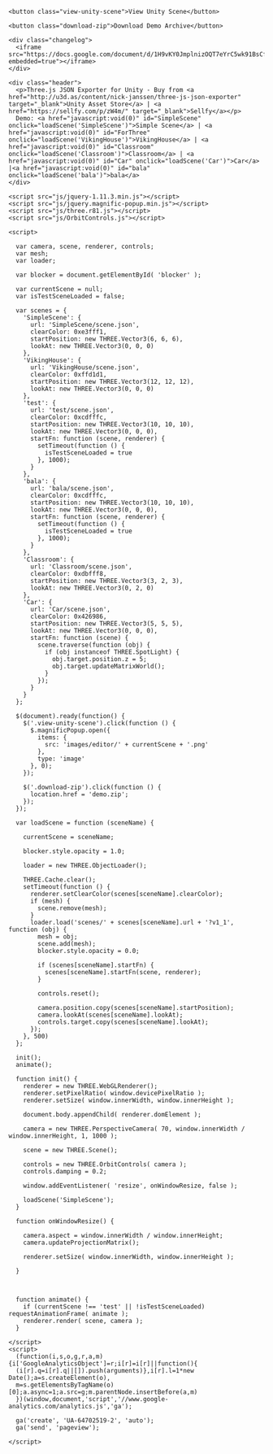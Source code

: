 <!DOCTYPE html>
<html lang="en">
  <head>
    <title>Unity Three.js JSON Exporter - Demo</title>
    <meta charset="utf-8">
    <meta property="og:title" content="Unity to three.js Exporter" />
    <meta property="og:url" content="http://threejsexporter.nickjanssen.com/" />
    <meta property="og:image" content="http://threejsexporter.nickjanssen.com/images/og-image.png" />
    <link href="css/magnific-popup.css" rel="stylesheet" />
    <link href="css/demo.css" rel="stylesheet" />
  </head>
  <body>
    <div id="blocker">
      <div id="instructions">
        <div class="spinner">
          <div class="double-bounce1"></div>
          <div class="double-bounce2"></div>
        </div>
      </div>
    </div>

    <button class="view-unity-scene">View Unity Scene</button>

    <button class="download-zip">Download Demo Archive</button>

    <div class="changelog">
      <iframe src="https://docs.google.com/document/d/1H9vKY0JmplnizOQT7eYrC5wk91BsCfSEu_v6pGOdnYk/pub?embedded=true"></iframe>
    </div>

    <div class="header">
      <p>Three.js JSON Exporter for Unity - Buy from <a href="http://u3d.as/content/nick-janssen/three-js-json-exporter" target="_blank">Unity Asset Store</a> | <a href="https://sellfy.com/p/zW4m/" target="_blank">Sellfy</a></p>
      Demo: <a href="javascript:void(0)" id="SimpleScene" onclick="loadScene('SimpleScene')">Simple Scene</a> | <a href="javascript:void(0)" id="ForThree" onclick="loadScene('VikingHouse')">VikingHouse</a> | <a href="javascript:void(0)" id="Classroom" onclick="loadScene('Classroom')">Classroom</a> | <a href="javascript:void(0)" id="Car" onclick="loadScene('Car')">Car</a> |<a href="javascript:void(0)" id="bala" onclick="loadScene('bala')">bala</a>
    </div>

    <script src="js/jquery-1.11.3.min.js"></script>
    <script src="js/jquery.magnific-popup.min.js"></script>
    <script src="js/three.r81.js"></script>
    <script src="js/OrbitControls.js"></script>

    <script>

      var camera, scene, renderer, controls;
      var mesh;
      var loader;

      var blocker = document.getElementById( 'blocker' );

      var currentScene = null;
      var isTestSceneLoaded = false;

      var scenes = {
        'SimpleScene': {
          url: 'SimpleScene/scene.json',
          clearColor: 0xe3fff1,
          startPosition: new THREE.Vector3(6, 6, 6),
          lookAt: new THREE.Vector3(0, 0, 0)
        },
        'VikingHouse': {
          url: 'VikingHouse/scene.json',
          clearColor: 0xffd1d1,
          startPosition: new THREE.Vector3(12, 12, 12),
          lookAt: new THREE.Vector3(0, 0, 0)
        },
        'test': {
          url: 'test/scene.json',
          clearColor: 0xcdfffc,
          startPosition: new THREE.Vector3(10, 10, 10),
          lookAt: new THREE.Vector3(0, 0, 0),
          startFn: function (scene, renderer) {
            setTimeout(function () {
              isTestSceneLoaded = true
            }, 1000);
          }
        },
		'bala': {
          url: 'bala/scene.json',
          clearColor: 0xcdfffc,
          startPosition: new THREE.Vector3(10, 10, 10),
          lookAt: new THREE.Vector3(0, 0, 0),
          startFn: function (scene, renderer) {
            setTimeout(function () {
              isTestSceneLoaded = true
            }, 1000);
          }
        },
        'Classroom': {
          url: 'Classroom/scene.json',
          clearColor: 0xdbfff8,
          startPosition: new THREE.Vector3(3, 2, 3),
          lookAt: new THREE.Vector3(0, 2, 0)
        },
        'Car': {
          url: 'Car/scene.json',
          clearColor: 0x426986,
          startPosition: new THREE.Vector3(5, 5, 5),
          lookAt: new THREE.Vector3(0, 0, 0),
          startFn: function (scene) {
            scene.traverse(function (obj) {
              if (obj instanceof THREE.SpotLight) {
                obj.target.position.z = 5;
                obj.target.updateMatrixWorld();
              }
            });
          }
        }
      };

      $(document).ready(function() {
        $('.view-unity-scene').click(function () {
          $.magnificPopup.open({
            items: {
              src: 'images/editor/' + currentScene + '.png'
            },
            type: 'image'
          }, 0);
        });

        $('.download-zip').click(function () {
          location.href = 'demo.zip';
        });
      });

      var loadScene = function (sceneName) {

        currentScene = sceneName;

        blocker.style.opacity = 1.0;

        loader = new THREE.ObjectLoader();

        THREE.Cache.clear();
        setTimeout(function () {
          renderer.setClearColor(scenes[sceneName].clearColor);
          if (mesh) {
            scene.remove(mesh);
          }
          loader.load('scenes/' + scenes[sceneName].url + '?v1_1', function (obj) {
            mesh = obj;
            scene.add(mesh);
            blocker.style.opacity = 0.0;

            if (scenes[sceneName].startFn) {
              scenes[sceneName].startFn(scene, renderer);
            }

            controls.reset();

            camera.position.copy(scenes[sceneName].startPosition);
            camera.lookAt(scenes[sceneName].lookAt);
            controls.target.copy(scenes[sceneName].lookAt);
          });
        }, 500)
      };

      init();
      animate();

      function init() {
        renderer = new THREE.WebGLRenderer();
        renderer.setPixelRatio( window.devicePixelRatio );
        renderer.setSize( window.innerWidth, window.innerHeight );

        document.body.appendChild( renderer.domElement );

        camera = new THREE.PerspectiveCamera( 70, window.innerWidth / window.innerHeight, 1, 1000 );

        scene = new THREE.Scene();

        controls = new THREE.OrbitControls( camera );
        controls.damping = 0.2;

        window.addEventListener( 'resize', onWindowResize, false );

        loadScene('SimpleScene');
      }

      function onWindowResize() {

        camera.aspect = window.innerWidth / window.innerHeight;
        camera.updateProjectionMatrix();

        renderer.setSize( window.innerWidth, window.innerHeight );

      }



      function animate() {
        if (currentScene !== 'test' || !isTestSceneLoaded) requestAnimationFrame( animate );
        renderer.render( scene, camera );
      }

    </script>
    <script>
      (function(i,s,o,g,r,a,m){i['GoogleAnalyticsObject']=r;i[r]=i[r]||function(){
      (i[r].q=i[r].q||[]).push(arguments)},i[r].l=1*new Date();a=s.createElement(o),
      m=s.getElementsByTagName(o)[0];a.async=1;a.src=g;m.parentNode.insertBefore(a,m)
      })(window,document,'script','//www.google-analytics.com/analytics.js','ga');

      ga('create', 'UA-64702519-2', 'auto');
      ga('send', 'pageview');

    </script>
  </body>
</html>
